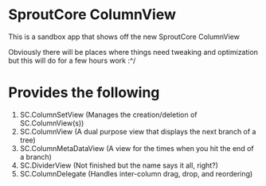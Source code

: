 SproutCore ColumnView
=====================

This is a sandbox app that shows off the new SproutCore ColumnView

Obviously there will be places where things need tweaking and 
optimization but this will do for a few hours work :^/

Provides the following
======================

1. SC.ColumnSetView (Manages the creation/deletion of SC.ColumnView(s))
2. SC.ColumnView (A dual purpose view that displays the next branch of a tree)
3. SC.ColumnMetaDataView (A view for the times when you hit the end of a branch)
4. SC.DividerView (Not finished but the name says it all, right?)
5. SC.ColumnDelegate (Handles inter-column drag, drop, and reordering)
